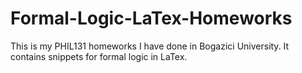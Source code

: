 # Formal-Logic-LaTex-Homeworks
This is my PHIL131 homeworks I have done in Bogazici University. It contains snippets for formal logic in LaTex.
